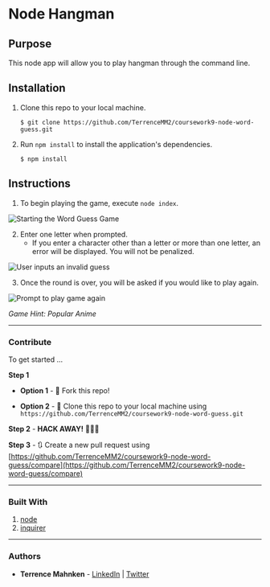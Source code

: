# Node Hangman

## Purpose  

This node app will allow you to play hangman through the command line.  

## Installation  

1. Clone this repo to your local machine.  

   ```$ git clone https://github.com/TerrenceMM2/coursework9-node-word-guess.git```  

2. Run `npm install` to install the application's dependencies.  

   ```$ npm install``` 

## Instructions  

1. To begin playing the game, execute `node index`.  

![Starting the Word Guess Game](../media/node_guess.gif?raw=true)

2. Enter one letter when prompted.
   * If you enter a character other than a letter or more than one letter, an error will be displayed. You will not be penalized.  

![User inputs an invalid guess](../media/node_invalid.gif?raw=true)

3. Once the round is over, you will be asked if you would like to play again.

![Prompt to play game again](../media/node_again.gif?raw=true)

_Game Hint: Popular Anime_  

- - - 

### Contribute  

To get started ...

**Step 1**

- **Option 1** - 🍴 Fork this repo!

- **Option 2** - 👯 Clone this repo to your local machine using `https://github.com/TerrenceMM2/coursework9-node-word-guess.git`

**Step 2** - **HACK AWAY!** 🔨🔨🔨

**Step 3** - 🔃 Create a new pull request using [https://github.com/TerrenceMM2/coursework9-node-word-guess/compare](https://github.com/TerrenceMM2/coursework9-node-word-guess/compare)

- - -

### Built With
1. [node](https://nodejs.org/en/)
2. [inquirer](https://www.npmjs.com/package/inquirer)

- - -

### Authors
* **Terrence Mahnken** - [LinkedIn](https://www.linkedin.com/in/terrencemahnken/) | [Twitter](https://twitter.com/TerrenceMahnken)
